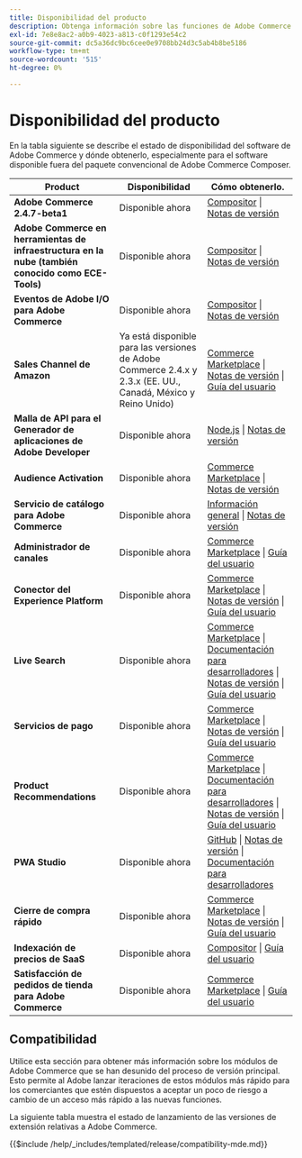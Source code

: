 ```yaml
---
title: Disponibilidad del producto
description: Obtenga información sobre las funciones de Adobe Commerce disponibles actualmente, cómo acceder a ellas y comprobar su compatibilidad con versiones específicas de Adobe Commerce.
exl-id: 7e8e8ac2-a0b9-4023-a813-c0f1293e54c2
source-git-commit: dc5a36dc9bc6cee0e9708bb24d3c5ab4b8be5186
workflow-type: tm+mt
source-wordcount: '515'
ht-degree: 0%

---
```


# Disponibilidad del producto

En la tabla siguiente se describe el estado de disponibilidad del software de Adobe Commerce y dónde obtenerlo, especialmente para el software disponible fuera del paquete convencional de Adobe Commerce Composer.

| Product | Disponibilidad | Cómo obtenerlo. |
|-|-|-|
| **Adobe Commerce 2.4.7-beta1** | Disponible ahora | [Compositor](../installation/composer.md) \| [Notas de versión](https://experienceleague.adobe.com/docs/commerce-operations/release/notes/adobe-commerce/2-4-7.html) |
| **Adobe Commerce en herramientas de infraestructura en la nube (también conocido como ECE-Tools)** | Disponible ahora | [Compositor](https://experienceleague.adobe.com/docs/commerce-cloud-service/user-guide/dev-tools/ece-tools/update-package.html) \| [Notas de versión](https://experienceleague.adobe.com/docs/commerce-cloud-service/user-guide/release-notes/cloud-tools-suite.html) |
| **Eventos de Adobe I/O para Adobe Commerce** | Disponible ahora | [Compositor](https://developer.adobe.com/commerce/events/get-started/installation/) \| [Notas de versión](https://developer.adobe.com/commerce/events/get-started/release-notes/) |
| **Sales Channel de Amazon** | Ya está disponible para las versiones de Adobe Commerce 2.4.x y 2.3.x (EE. UU., Canadá, México y Reino Unido) | [Commerce Marketplace](https://marketplace.magento.com/magento-module-amazon.html) \| [Notas de versión](https://experienceleague.adobe.com/docs/commerce-channels/amazon/release-notes.html) \| [Guía del usuario](https://experienceleague.adobe.com/docs/commerce-channels/amazon/overview.html) |
| **Malla de API para el Generador de aplicaciones de Adobe Developer** | Disponible ahora | [Node.js](https://developer.adobe.com/graphql-mesh-gateway/gateway/getting-started/) \| [Notas de versión](https://developer.adobe.com/graphql-mesh-gateway/gateway/release-notes/) |
| **Audience Activation** | Disponible ahora | [Commerce Marketplace](https://marketplace.magento.com/magento-audiences.html) \| [Notas de versión](https://experienceleague.adobe.com/docs/commerce-admin/customers/audience-activation.html) |
| **Servicio de catálogo para Adobe Commerce** | Disponible ahora | [Información general](https://experienceleague.adobe.com/docs/commerce-merchant-services/catalog-service/guide-overview.html) \| [Notas de versión](https://experienceleague.adobe.com/docs/commerce-merchant-services/catalog-service/release-notes.html?lang=en) |
| **Administrador de canales** | Disponible ahora | [Commerce Marketplace](https://marketplace.magento.com/magento-channel-manager.html) \| [Guía del usuario](https://experienceleague.adobe.com/docs/commerce-channels/channel-manager/intro-to-channel-manager/overview.html) |
| **Conector del Experience Platform** | Disponible ahora | [Commerce Marketplace](https://marketplace.magento.com/magento-experience-platform-connector.html) \| [Notas de versión](https://experienceleague.adobe.com/docs/commerce-merchant-services/experience-platform-connector/release-notes.html?lang=en) \| [Guía del usuario](https://experienceleague.adobe.com/docs/commerce-merchant-services/experience-platform-connector/overview.html?lang=en) |
| **Live Search** | Disponible ahora | [Commerce Marketplace](https://marketplace.magento.com/magento-live-search.html) \| [Documentación para desarrolladores](https://developer.adobe.com/commerce/services/live-search/) \| [Notas de versión](https://experienceleague.adobe.com/docs/commerce-merchant-services/live-search/release-notes.html) \| [Guía del usuario](https://experienceleague.adobe.com/docs/commerce-merchant-services/live-search/overview.html) |
| **Servicios de pago** | Disponible ahora | [Commerce Marketplace](https://marketplace.magento.com/magento-payment-services.html) \| [Notas de versión](https://experienceleague.adobe.com/docs/commerce-merchant-services/payment-services/release-notes.html) \| [Guía del usuario](https://experienceleague.adobe.com/docs/commerce-merchant-services/payment-services/guide-overview.html) |
| **Product Recommendations** | Disponible ahora | [Commerce Marketplace](https://marketplace.magento.com/magento-product-recommendations.html) \| [Documentación para desarrolladores](https://devdocs.magento.com/recommendations/product-recs.html) \| [Notas de versión](https://experienceleague.adobe.com/docs/commerce-merchant-services/product-recommendations/release-notes.html) \| [Guía del usuario](https://experienceleague.adobe.com/docs/commerce-merchant-services/product-recommendations/overview.html) |
| **PWA Studio** | Disponible ahora | [GitHub](https://github.com/magento/pwa-studio) \| [Notas de versión](https://github.com/magento/pwa-studio/releases) \| [Documentación para desarrolladores](https://developer.adobe.com/commerce/pwa-studio/) |
| **Cierre de compra rápido** | Disponible ahora | [Commerce Marketplace](https://marketplace.magento.com/magento-quick-checkout.html) \| [Notas de versión](https://experienceleague.adobe.com/docs/commerce-merchant-services/quick-checkout/release-notes.html) \| [Guía del usuario](https://experienceleague.adobe.com/docs/commerce-merchant-services/quick-checkout/overview.html) |
| **Indexación de precios de SaaS** | Disponible ahora | [Compositor](https://experienceleague.adobe.com/docs/commerce-merchant-services/price-indexer/index.html#modules) \| [Guía del usuario](https://experienceleague.adobe.com/docs/commerce-merchant-services/price-indexer/index.html) |
| **Satisfacción de pedidos de tienda para Adobe Commerce** | Disponible ahora | [Commerce Marketplace](https://marketplace.magento.com/store-fulfillment-magento-walmart.html) \| [Guía del usuario](https://experienceleague.adobe.com/docs/commerce-merchant-services/store-fulfillment/introduction.html) |

## Compatibilidad

Utilice esta sección para obtener más información sobre los módulos de Adobe Commerce que se han desunido del proceso de versión principal. Esto permite al Adobe lanzar iteraciones de estos módulos más rápido para los comerciantes que estén dispuestos a aceptar un poco de riesgo a cambio de un acceso más rápido a las nuevas funciones.

La siguiente tabla muestra el estado de lanzamiento de las versiones de extensión relativas a Adobe Commerce.

{{$include /help/_includes/templated/release/compatibility-mde.md}}
